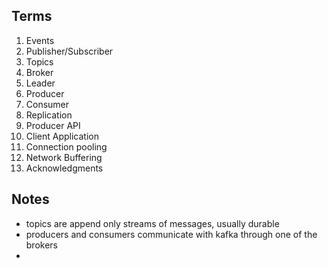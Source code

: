 ## Terms

1. Events
2. Publisher/Subscriber 
3. Topics
4. Broker
5. Leader
6. Producer
7. Consumer
8. Replication
9. Producer API
 1. Client Application
 2. Connection pooling
 3. Network Buffering
 4. Acknowledgments



## Notes
* topics are append only streams of messages, usually durable
* producers and consumers communicate with kafka through one of the brokers
* 
